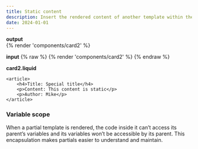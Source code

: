 ```yaml
---
title: Static content
description: Insert the rendered content of another template within the current template with just static content (no variables).
date: 2024-01-01
---
```

**output**  
{% render 'components/card2' %}

**input**
{% raw %}
{% render 'components/card2' %}
{% endraw %}

**card2.liquid**
```
<article>
    <h4>Title: Special title</h4>
    <p>Content: This content is static</p>
    <p>Author: Mike</p>
</article>
```

### Variable scope

When a partial template is rendered, the code inside it can’t access its parent’s variables and its variables won’t be accessible by its parent. This encapsulation makes partials easier to understand and maintain.